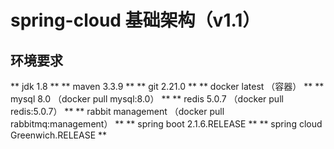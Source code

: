 # spring-cloud 基础架构（v1.1）

## 环境要求
** jdk 1.8 **
** maven 3.3.9 **
** git 2.21.0 **
** docker latest （容器） **
** mysql 8.0 （docker pull mysql:8.0） **
** redis 5.0.7 （docker pull redis:5.0.7） **
** rabbit management （docker pull rabbitmq:management） **
** spring boot 2.1.6.RELEASE **
** spring cloud Greenwich.RELEASE **
